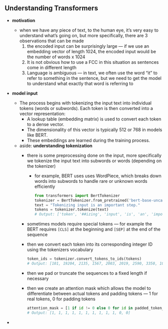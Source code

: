 ## Understanding Transformers

- **motivation**
    - when we have any piece of text, to the human eye, it’s very easy to understand what’s going on, but more specifically, there are 3 observations that can be made
        1. the encoded input can be surprisingly large — if we use an embedding vector of length 1024, the encoded input would be the number of words x 1024
        2. It is not obvious how to use a FCC in this situation as sentences come in different length
        3. Language is ambiguous — in text, we often use the word “it” to refer to something in the sentence, but we need to get the model to understand what exactly that word is referring to
- **model input**
    - The process begins with tokenizing the input text into individual tokens (words or subwords). Each token is then converted into a vector representation:
        - A lookup table (embedding matrix) is used to convert each token to a dense vector.
        - The dimensionality of this vector is typically 512 or 768 in models like BERT.
        - These embeddings are learned during the training process.
    - aside: **understanding tokenization**
        - there is some preprocessing done on the input, more specifically we tokenize the input text into subwords or words (depending on the tokenizer)
            - for example, BERT uses uses WordPiece, which breaks down words into subwords to handle rare or unknown words efficiently
                
                ```python
                from transformers import BertTokenizer
                tokenizer = BertTokenizer.from_pretrained('bert-base-uncased')
                text = "Tokenizing input is an important step."
                tokens = tokenizer.tokenize(text)
                # Output: ['token', '##izing', 'input', 'is', 'an', 'important', 'step', '.']
                ```
                
        - sometimes models require special tokens — for example the BERT requires `[CLS]` at the beginning and `[SEP]` at the end of the sequence
        - then we convert each token into its corresponding integer ID using the tokenizers vocabulary
            
            ```python
            token_ids = tokenizer.convert_tokens_to_ids(tokens)
            # Output: [101, 19204, 2135, 1567, 2003, 2019, 2590, 3350, 1012, 102]
            ```
            
        - then we pad or truncate the sequences to a fixed length if necessary
        - then we create an attention mask which allows the model to differentiate between actual tokens and padding tokens — 1 for real tokens, 0 for padding tokens
            
            ```python
            attention_mask = [1 if id != 0 else 0 for id in padded_token_ids]
            # Output: [1, 1, 1, 1, 1, 1, 1, 1, 1, 1, 0, 0]
            ```
            
-